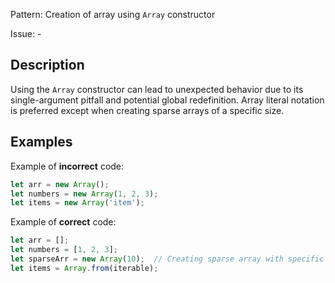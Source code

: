 Pattern: Creation of array using `Array` constructor

Issue: -

## Description

Using the `Array` constructor can lead to unexpected behavior due to its single-argument pitfall and potential global redefinition. Array literal notation is preferred except when creating sparse arrays of a specific size.

## Examples

Example of **incorrect** code:
```javascript
let arr = new Array();
let numbers = new Array(1, 2, 3);
let items = new Array('item');
```

Example of **correct** code:
```javascript
let arr = [];
let numbers = [1, 2, 3];
let sparseArr = new Array(10);  // Creating sparse array with specific size
let items = Array.from(iterable);
```
